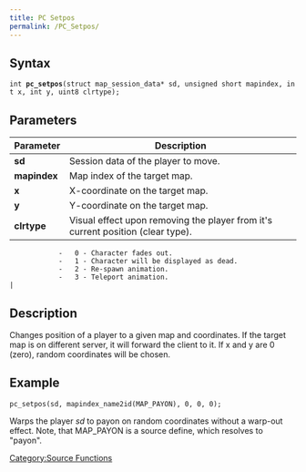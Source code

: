 ```yaml
---
title: PC Setpos
permalink: /PC_Setpos/
---
```


Syntax
------

`int `**`pc_setpos`**`(struct map_session_data* sd, unsigned short mapindex, int x, int y, uint8 clrtype);`

Parameters
----------

| Parameter    | Description                                                                     |
|--------------|---------------------------------------------------------------------------------|
| **sd**       | Session data of the player to move.                                             |
| **mapindex** | Map index of the target map.                                                    |
| **x**        | X-coordinate on the target map.                                                 |
| **y**        | Y-coordinate on the target map.                                                 |
| **clrtype**  | Visual effect upon removing the player from it's current position (clear type).

                -   0 - Character fades out.
                -   1 - Character will be displayed as dead.
                -   2 - Re-spawn animation.
                -   3 - Teleport animation.                                                      |

Description
-----------

Changes position of a player to a given map and coordinates. If the target map is on different server, it will forward the client to it. If x and y are 0 (zero), random coordinates will be chosen.

Example
-------

`pc_setpos(sd, mapindex_name2id(MAP_PAYON), 0, 0, 0);`

Warps the player *sd* to payon on random coordinates without a warp-out effect. Note, that MAP_PAYON is a source define, which resolves to "payon".

[Category:Source Functions](Category:Source_Functions)